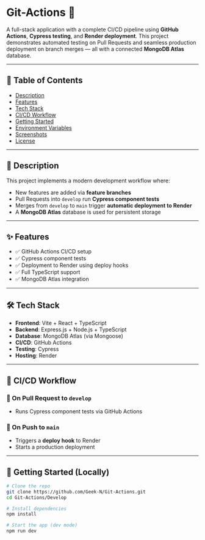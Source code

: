 # Git-Actions 🚀

A full-stack application with a complete CI/CD pipeline using **GitHub Actions**, **Cypress testing**, and **Render deployment**. This project demonstrates automated testing on Pull Requests and seamless production deployment on branch merges — all with a connected **MongoDB Atlas** database.

---

## 📌 Table of Contents

- [Description](#description)
- [Features](#features)
- [Tech Stack](#tech-stack)
- [CI/CD Workflow](#cicd-workflow)
- [Getting Started](#getting-started)
- [Environment Variables](#environment-variables)
- [Screenshots](#screenshots)
- [License](#license)

---

## 📖 Description

This project implements a modern development workflow where:

- New features are added via **feature branches**
- Pull Requests into `develop` run **Cypress component tests**
- Merges from `develop` to `main` trigger **automatic deployment to Render**
- A **MongoDB Atlas** database is used for persistent storage

---

## ✨ Features

- ✅ GitHub Actions CI/CD setup
- ✅ Cypress component tests
- ✅ Deployment to Render using deploy hooks
- ✅ Full TypeScript support
- ✅ MongoDB Atlas integration

---

## 🛠 Tech Stack

- **Frontend**: Vite + React + TypeScript
- **Backend**: Express.js + Node.js + TypeScript
- **Database**: MongoDB Atlas (via Mongoose)
- **CI/CD**: GitHub Actions
- **Testing**: Cypress
- **Hosting**: Render

---

## 🔁 CI/CD Workflow

### 🧪 On Pull Request to `develop`
- Runs Cypress component tests via GitHub Actions

### 🚀 On Push to `main`
- Triggers a **deploy hook** to Render
- Starts a production deployment

---

## 🚀 Getting Started (Locally)

```bash
# Clone the repo
git clone https://github.com/Geek-N/Git-Actions.git
cd Git-Actions/Develop

# Install dependencies
npm install

# Start the app (dev mode)
npm run dev